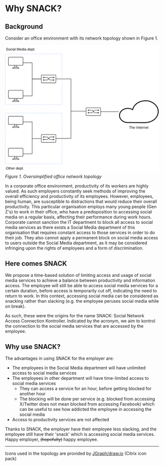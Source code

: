 Why SNACK?
===========

Background
------------

Consider an office environment with its network topology shown in Figure 1.

![Oversimplified office network topology](assets/office-topo-oversimplified.png "Office network topology, oversimplified")
*Figure 1. Oversimplified office network topology*

In a corporate office environment, productivity of its workers are highly valued. As such employers constantly seek methods of improving the overall efficiency and productivity of its employees. However, employees, being human, are susceptible to distractions that would reduce their overall productivity. This particular organisation employs many young people (Gen Z's) to work in their office, who have a predisposition to accessing social media on a regular basis, affecting their performance during work hours. Corporate cannot sanction the IT department to block all access to social media services as there exists a Social Media department of this organisation that requires constant access to those services in order to do their job. They also cannot apply a permanent block on social media access to users outside the Social Media department, as it may be considered infringing upon the rights of employees and a form of discrimination.


Here comes SNACK
------------------

We propose a time-based solution of limiting access and usage of social media services to achieve a balance between productivity and information access.
The employee will still be able to access social media services for a certain duration, before access is temporarily cut off, indicating the need to return to work. In this context, accessing social media can be considered as snacking rather than slacking (e.g. the employee peruses social media while on break).

As such, these were the origins for the name SNACK: Social Network Access Connection Kontroller. Indicated by the acronym, we aim to kontrol the connection to the social media services that are accessed by the employee. 


Why use SNACK?
------------------

The advantages in using SNACK for the employer are:
- The employees in the Social Media department will have unlimited access to social media services
- The employees in other department will have time-limited access to social media services
  - They can access a service for an hour, before getting blocked for another hour
  - The blocking will be done per service (e.g. blocked from accessing X/Twitter does not mean blocked from
    accessing Facebook) which can be useful to see how addicted the employee in accessing the social media
- Access to productivity services are not affected

Thanks to SNACK, the employer have their employee less slacking, and the employee still have their 'snack'
which is accessing social media services.  
Happy employer, ~~(hopefully)~~ happy employee.

- - -

Icons used in the topology are provided by [JGraph/draw.io](https://jgraph.github.io/drawio/) (Citrix icon pack)
